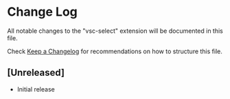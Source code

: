 # Change Log

All notable changes to the "vsc-select" extension will be documented in this file.

Check [Keep a Changelog](http://keepachangelog.com/) for recommendations on how to structure this file.

## [Unreleased]

- Initial release